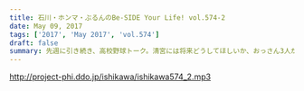 ```yaml
---
title: 石川・ホンマ・ぶるんのBe-SIDE Your Life! vol.574-2
date: May 09, 2017
tags: ['2017', 'May 2017', 'vol.574']
draft: false
summary: 先週に引き続き、高校野球トーク。清宮には将来どうしてほしいか、おっさん3人が勝手に話しています。MIURA
---
```


http://project-phi.ddo.jp/ishikawa/ishikawa574_2.mp3
